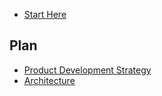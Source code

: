 <!--
## creates a page group
* and nested * creates page titles
-->

* [Start Here](README.md)

## Plan
* [Product Development Strategy](./Plan/pds.md)
* [Architecture](./Plan/architecture.md)